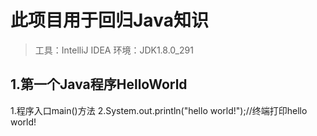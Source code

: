 # 此项目用于回归Java知识

> 工具：IntelliJ IDEA 环境：JDK1.8.0_291

## 1.第一个Java程序HelloWorld

1.程序入口main()方法
2.System.out.println("hello world!");//终端打印hello world!
